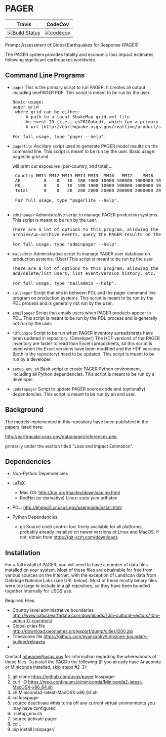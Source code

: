 PAGER
=====


| Travis  | CodeCov |
| ------------- | ------------- |
| [![Build Status](https://travis-ci.org/usgs/pager.svg?branch=master)](https://travis-ci.org/usgs/pager)  | [![codecov](https://codecov.io/gh/usgs/pager/branch/master/graph/badge.svg)](https://codecov.io/gh/usgs/pager)  |

Prompt Assessment of Global Earthquakes for Response (PAGER)

The PAGER system provides fatality and economic loss impact estimates following significant earthquakes worldwide.

Command Line Programs
---------------------
 - `pager` This is the primary script to run PAGER.  It creates all output including onePAGER PDF.
   This script is meant to be run by the user.
   <pre>
   Basic usage:
   pager grid
    where grid can be either:
      - A path to a local ShakeMap grid.xml file.
      - An event ID (i.e., us2010abcd), which (on a primary system) will find the most recently PDL-downloaded grid file.
      - A url (http://earthquake.usgs.gov/realtime/product/shakemap/us10007tas/us/1484425631405/download/grid.xml)

   For full usage, type "pager --help".
   </pre>
 - `pagerlite` Ancillary script used to generate PAGER model results on the command line.
   This script is meant to be run by the user.
   Basic usage:
    pagerlite grid.xml

    will print out exposures (per-country, and total)...
    <pre>
    Country MMI1 MMI2 MMI3 MMI4 MMI5  MMI6   MMI7    MMI8   MMI9 MMI10
    AF         0    0   10  100 1000 10000 100000 1000000 100000     0
    PK         0    0   10  100 1000 10000 100000 1000000 100000     0
    Total      0    0   20  200 2000 20000 200000 2000000 200000     0

    For full usage, type "pagerlite --help".
    </pre>

 - `adminpager` Administrative script to manage PAGER production systems.
   This script is meant to be run by the user.
   <pre>
   There are a lot of options to this program, allowing the user to get the system status,
   archive/un-archive events, query the PAGER results on the file system, etc.

   For full usage, type "adminpager --help".
   </pre>
 - `mailadmin` Administrative script to manage PAGER user database on production systems. (User)
   This script is meant to be run by the user.
   <pre>
   There are a lot of options to this program, allowing the user to get the system (email) status,
   add/delete/list users, list event/version history, etc.

   For full usage, type "mailadmin --help".
   </pre>
 - `callpager` Script that sits in between PDL and the pager command line program on production systems.
   This script is meant to be run by the PDL process and is generally not run by the user.
 - `emailpager` Script that emails users when PAGER products appear in PDL. 
   This script is meant to be run by the PDL process and is generally not run by the user.
 - `hdfupdate` Script to be run when PAGER inventory spreadsheets have been updated in repository. (Developer)
   The HDF versions of the PAGER inventory are faster to read than Excel spreadsheets, so this script is used
   when the Excel versions have been modified and the HDF versions (both in the repository) need to be updated.
   This script is meant to be run by a developer.
 - `setup_env.sh` Bash script to create PAGER Python environment, including all Python dependencies.
   This script is meant to be run by a developer.
 - `updatepager` Script to update PAGER source code and (optionally) dependencies.
   This script is meant to be run by an end user.
 

Background
----------
The models implemented in this repository have been published in the papers listed here:

http://earthquake.usgs.gov/data/pager/references.php

primarily under the section titled "Loss and Impact Estimation".





Dependencies
------------
 - Non-Python Dependencies
  - LaTeX 
    - Mac OS: <a href="http://tug.org/mactex/downloading.html">http://tug.org/mactex/downloading.html</a>
    - RedHat (or derivative) Linux: sudo yum pdflatex

  - PDL: <a href="http://ehppdl1.cr.usgs.gov/userguide/install.html">http://ehppdl1.cr.usgs.gov/userguide/install.html</a>

 - Python Dependencies
   - git Source code control tool freely available for all platforms, probably already installed on newer versions
     of Linux and MacOS.  If not, obtain from https://git-scm.com/downloads


Installation
-------------
For a full install of PAGER, you will need to have a number of data files installed on your system.
Most of these files are obtainable for free from various sources on the Internet, with the exception of
Landscan data from Oakridge National Labs (see URL below).  Most of these mostly binary files were too
large to include in a git repository, so they have been bundled together internally for USGS use.

Required Files:
 - Country level administrative boundaries http://www.naturalearthdata.com/downloads/10m-cultural-vectors/10m-admin-0-countries/
 - Global cities file http://download.geonames.org/export/dump/cities1000.zip
 - Timezones file https://github.com/evansiroky/timezone-boundary-builder/releases
 - 


Contact mhearne@usgs.gov for information regarding the whereabouts of
these files.
To install the PAGDo the following (If you already have Anaconda or Miniconda installed, skip steps #2-3):

  1. git clone https://github.com/usgs/pager losspager
  2. curl -O https://repo.continuum.io/miniconda/Miniconda2-latest-MacOSX-x86_64.sh
  3. sh Miniconda2-latest-MacOSX-x86_64.sh
  4. cd losspager
  6. source deactivate #this turns off any current virtual environments you may have configured
  5. ./setup_env.sh
  6. source activate pager
  6. cd ..
  7. pip install losspager/







  


